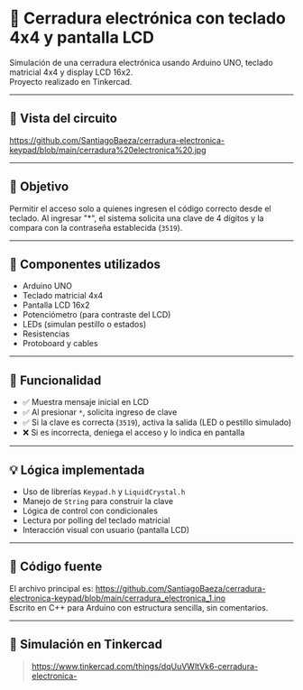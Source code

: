 # 🔐 Cerradura electrónica con teclado 4x4 y pantalla LCD

Simulación de una cerradura electrónica usando Arduino UNO, teclado matricial 4x4 y display LCD 16x2.  
Proyecto realizado en Tinkercad.

---

## 📸 Vista del circuito

https://github.com/SantiagoBaeza/cerradura-electronica-keypad/blob/main/cerradura%20electronica%20.jpg

---

## 🎯 Objetivo

Permitir el acceso solo a quienes ingresen el código correcto desde el teclado. Al ingresar "*", el sistema solicita una clave de 4 dígitos y la compara con la contraseña establecida (`3519`).

---

## 🔧 Componentes utilizados

- Arduino UNO
- Teclado matricial 4x4
- Pantalla LCD 16x2
- Potenciómetro (para contraste del LCD)
- LEDs (simulan pestillo o estados)
- Resistencias
- Protoboard y cables

---

## 🧠 Funcionalidad

- ✅ Muestra mensaje inicial en LCD
- ✅ Al presionar `*`, solicita ingreso de clave
- ✅ Si la clave es correcta (`3519`), activa la salida (LED o pestillo simulado)
- ❌ Si es incorrecta, deniega el acceso y lo indica en pantalla

---

## 💡 Lógica implementada

- Uso de librerías `Keypad.h` y `LiquidCrystal.h`
- Manejo de `String` para construir la clave
- Lógica de control con condicionales
- Lectura por polling del teclado matricial
- Interacción visual con usuario (pantalla LCD)

---

## 📁 Código fuente

El archivo principal es: https://github.com/SantiagoBaeza/cerradura-electronica-keypad/blob/main/cerradura_electronica_1.ino  
Escrito en C++ para Arduino con estructura sencilla, sin comentarios.

---

## 📌 Simulación en Tinkercad

> https://www.tinkercad.com/things/dqUuVWItVk6-cerradura-electronica-

